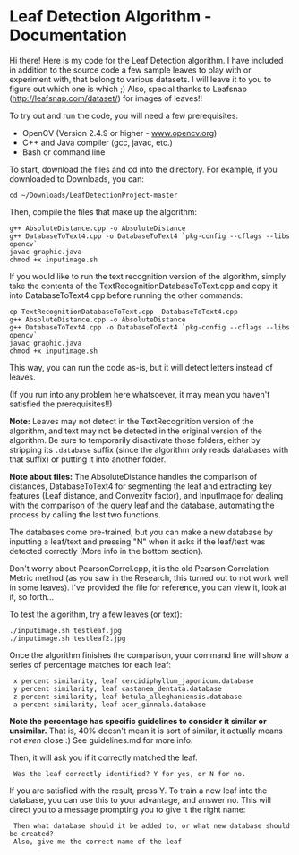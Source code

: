 Leaf Detection Algorithm - Documentation
==============

Hi there! Here is my code for the Leaf Detection algorithm. 
I have included in addition to the source code a few sample leaves to play with or experiment with, that belong to various
datasets. I will leave it to you to figure out which one is which ;)
Also, special thanks to Leafsnap (http://leafsnap.com/dataset/) for images of leaves!!

To try out and run the code, you will need a few prerequisites: 
- OpenCV (Version 2.4.9 or higher - www.opencv.org)
- C++ and Java compiler (gcc, javac, etc.)
- Bash or command line

To start, download the files and cd into the directory.
For example, if you downloaded to Downloads, you can:

    cd ~/Downloads/LeafDetectionProject-master

Then, compile the files that make up the algorithm:

    g++ AbsoluteDistance.cpp -o AbsoluteDistance
    g++ DatabaseToText4.cpp -o DatabaseToText4 `pkg-config --cflags --libs opencv`
    javac graphic.java 
    chmod +x inputimage.sh

If you would like to run the text recognition version of the algorithm, simply take the contents of the TextRecognitionDatabaseToText.cpp and copy it into DatabaseToText4.cpp before running the other commands:
    
    cp TextRecognitionDatabaseToText.cpp  DatabaseToText4.cpp
    g++ AbsoluteDistance.cpp -o AbsoluteDistance
    g++ DatabaseToText4.cpp -o DatabaseToText4 `pkg-config --cflags --libs opencv`
    javac graphic.java 
    chmod +x inputimage.sh

This way, you can run the code as-is, but it will detect letters instead of leaves.

(If you run into any problem here whatsoever, it may mean you haven't satisfied the prerequisites!!)

**Note:** Leaves may not detect in the TextRecognition version of the algorithm, and text may not be detected in the original version of the algorithm. Be sure to temporarily disactivate those folders, either by stripping its `.database` suffix (since the algorithm only reads databases with that suffix) or putting it into another folder. 

**Note about files:** The AbsoluteDistance handles the comparison of distances, 
DatabaseToText4 for segmenting the leaf and extracting key features (Leaf distance, and Convexity factor), and
InputImage for dealing with the comparison of the query leaf and the database, automating the process by calling the last two functions.

The databases come pre-trained, but you can make a new database by inputting a leaf/text and pressing "N" when it asks if the leaf/text was detected correctly (More info in the bottom section). 

Don't worry about PearsonCorrel.cpp, it is the old Pearson Correlation Metric method (as you saw in the Research, this turned out to not work well in some leaves). I've provided the file for reference, you can view it, look at it, so forth...

To test the algorithm, try a few leaves (or text):

    ./inputimage.sh testleaf.jpg
    ./inputimage.sh testleaf2.jpg

Once the algorithm finishes the comparison, your command line will show a series of percentage matches for each leaf:

     x percent similarity, leaf cercidiphyllum_japonicum.database
     y percent similarity, leaf castanea_dentata.database
     z percent similarity, leaf betula_alleghaniensis.database
     a percent similarity, leaf acer_ginnala.database

**Note the percentage has specific guidelines to consider it similar or unsimilar.** That is, 40% doesn't mean it is sort of similar, it actually means not *even* close :) See guidelines.md for more info.

Then, it will ask you if it correctly matched the leaf. 

     Was the leaf correctly identified? Y for yes, or N for no.

If you are satisfied with the result, press Y. To train a new leaf into the database, you can use this to your advantage,  and answer no. This will direct you to a message prompting you to give it the right name:

     Then what database should it be added to, or what new database should be created?
     Also, give me the correct name of the leaf


